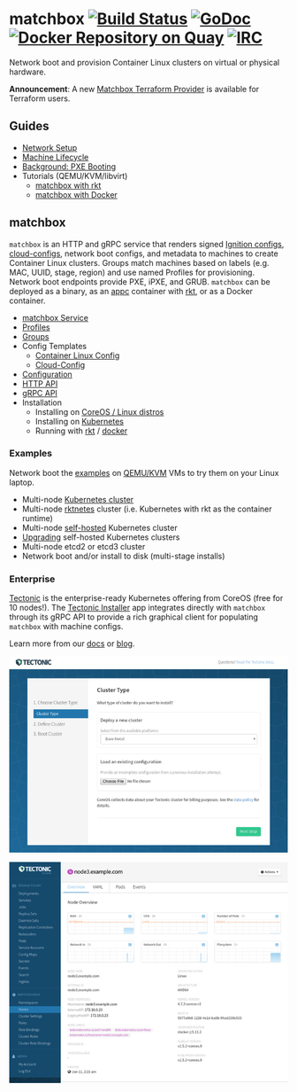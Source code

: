 # matchbox [![Build Status](https://travis-ci.org/coreos/matchbox.svg?branch=master)](https://travis-ci.org/coreos/matchbox) [![GoDoc](https://godoc.org/github.com/coreos/matchbox?status.png)](https://godoc.org/github.com/coreos/matchbox) [![Docker Repository on Quay](https://quay.io/repository/coreos/matchbox/status "Docker Repository on Quay")](https://quay.io/repository/coreos/matchbox) [![IRC](https://img.shields.io/badge/irc-%23coreos-449FD8.svg)](https://botbot.me/freenode/coreos)

Network boot and provision Container Linux clusters on virtual or physical hardware.

**Announcement**: A new [Matchbox Terraform Provider](https://github.com/coreos/terraform-provider-matchbox) is available for Terraform users.

## Guides

* [Network Setup](Documentation/network-setup.md)
* [Machine Lifecycle](Documentation/machine-lifecycle.md)
* [Background: PXE Booting](Documentation/network-booting.md)
* Tutorials (QEMU/KVM/libvirt)
    * [matchbox with rkt](Documentation/getting-started-rkt.md)
    * [matchbox with Docker](Documentation/getting-started-docker.md)

## matchbox

`matchbox` is an HTTP and gRPC service that renders signed [Ignition configs](https://coreos.com/ignition/docs/latest/what-is-ignition.html), [cloud-configs](https://coreos.com/os/docs/latest/cloud-config.html), network boot configs, and metadata to machines to create Container Linux clusters. Groups match machines based on labels (e.g. MAC, UUID, stage, region) and use named Profiles for provisioning. Network boot endpoints provide PXE, iPXE, and GRUB. `matchbox` can be deployed as a binary, as an [appc](https://github.com/appc/spec) container with [rkt](https://coreos.com/rkt/docs/latest/), or as a Docker container.

* [matchbox Service](Documentation/matchbox.md)
* [Profiles](Documentation/matchbox.md#profiles)
* [Groups](Documentation/matchbox.md#groups)
* Config Templates
    * [Container Linux Config](Documentation/container-linux-config.md)
    * [Cloud-Config](Documentation/cloud-config.md)
* [Configuration](Documentation/config.md)
* [HTTP API](Documentation/api.md)
* [gRPC API](https://godoc.org/github.com/coreos/matchbox/matchbox/client)
* Installation
    * Installing on [CoreOS / Linux distros](Documentation/deployment.md)
    * Installing on [Kubernetes](Documentation/deployment.md#kubernetes)
    * Running with [rkt](Documentation/deployment.md#rkt) / [docker](Documentation/deployment.md#docker)

### Examples

Network boot the [examples](examples) on [QEMU/KVM](scripts/README.md#libvirt) VMs to try them on your Linux laptop.

* Multi-node [Kubernetes cluster](Documentation/kubernetes.md)
* Multi-node [rktnetes](Documentation/rktnetes.md) cluster (i.e. Kubernetes with rkt as the container runtime)
* Multi-node [self-hosted](Documentation/bootkube.md) Kubernetes cluster
* [Upgrading](Documentation/bootkube-upgrades.md) self-hosted Kubernetes clusters
* Multi-node etcd2 or etcd3 cluster
* Network boot and/or install to disk (multi-stage installs)

### Enterprise

[Tectonic](https://coreos.com/tectonic/) is the enterprise-ready Kubernetes offering from CoreOS (free for 10 nodes!). The [Tectonic Installer](https://coreos.com/tectonic/docs/latest/install/bare-metal/#4-tectonic-installer) app integrates directly with `matchbox` through its gRPC API to provide a rich graphical client for populating `matchbox` with machine configs.

Learn more from our [docs](https://coreos.com/tectonic/docs/latest/) or [blog](https://coreos.com/blog/tectonic-1-5-2.html).

![Tectonic Installer](Documentation/img/tectonic-installer.png)

![Tectonic Console](Documentation/img/tectonic-console.png)
